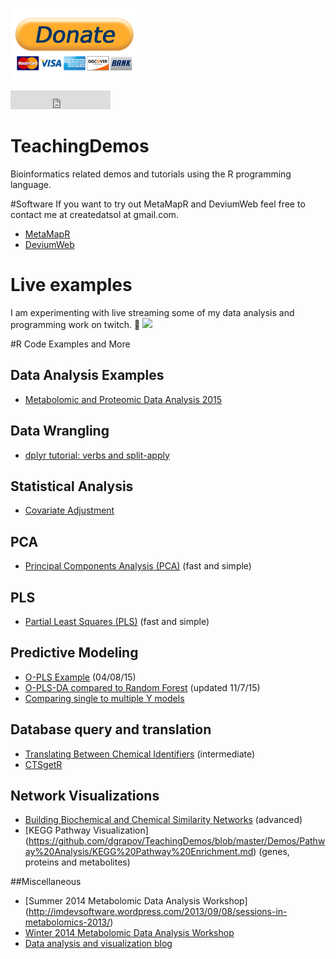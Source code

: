 [![paypal](https://raw.githubusercontent.com/dgrapov/CDS/gh-pages/www/images/donate.png)](http://createdatasol.com/)

<iframe src="https://ghbtns.com/github-btn.html?user=dgrapov&repo=TeachingDemos&type=star&count=true&size=large" frameborder="0" scrolling="0" width="160px" height="30px"></iframe>

TeachingDemos
=============

Bioinformatics related demos and tutorials using the R programming language.

#Software
If you want to try out MetaMapR and DeviumWeb feel free to contact me at createdatsol at gmail.com. 
* [MetaMapR](http://dgrapov.github.io/DeviumWeb/)
* [DeviumWeb](http://dgrapov.github.io/MetaMapR/)

# Live examples
I am experimenting with live streaming some of my data analysis and programming work on twitch. :metal:
<a href="http://www.twitch.tv/dgrapov/profile" target="_blank">
<img src="https://upload.wikimedia.org/wikipedia/commons/2/26/Twitch_logo.svg" border="0">
</a>

#R Code Examples and More

## Data Analysis Examples
* [Metabolomic and Proteomic Data Analysis 2015](https://github.com/dgrapov/TeachingDemos/blob/master/Demos/Data%20Analysis%20Workflow/report/report.md)

## Data Wrangling
* [dplyr tutorial: verbs and split-apply](https://github.com/dgrapov/TeachingDemos/blob/master/Demos/dplyr/hands_on_with_dplyr.md)

## Statistical Analysis
* [Covariate Adjustment](https://github.com/dgrapov/TeachingDemos/blob/master/Demos/Statistical%20Analysis/Covariate%20Adjustment.md)

## PCA
* [Principal Components Analysis (PCA)](https://github.com/dgrapov/TeachingDemos/wiki/Principal-Components-Analysis) (fast and simple)

## PLS
* [Partial Least Squares (PLS)](https://github.com/dgrapov/TeachingDemos/wiki/Partial-Least-Squares) (fast and simple)

## Predictive Modeling
* [O-PLS Example](https://github.com/dgrapov/TeachingDemos/blob/master/Demos/Predictive%20Modeling/O-PLS/OPLS_example.md) (04/08/15)
* [O-PLS-DA compared to Random Forest](https://github.com/dgrapov/TeachingDemos/blob/master/Demos/Predictive%20Modeling/Iris%20O-PLS-DA/O-PLS_modeling_of_Iris_data.md) (updated 11/7/15)
* [Comparing single to multiple Y models](https://github.com/dgrapov/TeachingDemos/blob/master/Demos/OPLS/OPLS%20example.md)

## Database query and translation
* [Translating Between Chemical Identifiers](https://github.com/dgrapov/TeachingDemos/wiki/Translating-Between-Chemical-Identifiers)  (intermediate)
* [CTSgetR](https://github.com/dgrapov/CTSgetR)

## Network Visualizations
* [Building Biochemical and Chemical Similarity Networks](https://github.com/dgrapov/TeachingDemos/wiki/Biochemical-and-Chemical-Similarity-Networks) (advanced)
* [KEGG Pathway Visualization] (https://github.com/dgrapov/TeachingDemos/blob/master/Demos/Pathway%20Analysis/KEGG%20Pathway%20Enrichment.md) (genes, proteins and metabolites)

##Miscellaneous
* [Summer 2014 Metabolomic Data Analysis Workshop] (http://imdevsoftware.wordpress.com/2013/09/08/sessions-in-metabolomics-2013/)
* [Winter 2014 Metabolomic Data Analysis Workshop](http://imdevsoftware.wordpress.com/2014/02/17/tutorials-statistical-and-multivariate-analysis-for-metabolomics/)
* [Data analysis and visualization blog](http://imdevsoftware.wordpress.com/category/uncategorized/)
